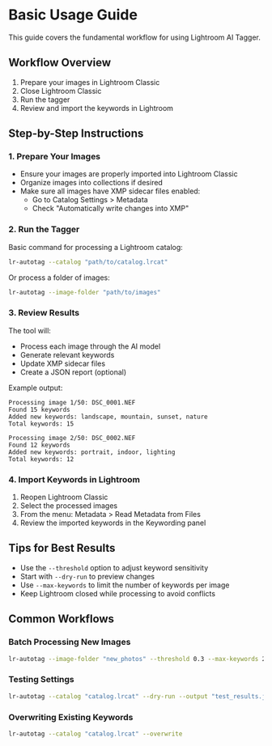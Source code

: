 # Basic Usage Guide

This guide covers the fundamental workflow for using Lightroom AI Tagger.

## Workflow Overview

1. Prepare your images in Lightroom Classic
2. Close Lightroom Classic
3. Run the tagger
4. Review and import the keywords in Lightroom

## Step-by-Step Instructions

### 1. Prepare Your Images

- Ensure your images are properly imported into Lightroom Classic
- Organize images into collections if desired
- Make sure all images have XMP sidecar files enabled:
  - Go to Catalog Settings > Metadata
  - Check "Automatically write changes into XMP"

### 2. Run the Tagger

Basic command for processing a Lightroom catalog:

```bash
lr-autotag --catalog "path/to/catalog.lrcat"
```

Or process a folder of images:

```bash
lr-autotag --image-folder "path/to/images"
```

### 3. Review Results

The tool will:
- Process each image through the AI model
- Generate relevant keywords
- Update XMP sidecar files
- Create a JSON report (optional)

Example output:
```
Processing image 1/50: DSC_0001.NEF
Found 15 keywords
Added new keywords: landscape, mountain, sunset, nature
Total keywords: 15

Processing image 2/50: DSC_0002.NEF
Found 12 keywords
Added new keywords: portrait, indoor, lighting
Total keywords: 12
```

### 4. Import Keywords in Lightroom

1. Reopen Lightroom Classic
2. Select the processed images
3. From the menu: Metadata > Read Metadata from Files
4. Review the imported keywords in the Keywording panel

## Tips for Best Results

- Use the `--threshold` option to adjust keyword sensitivity
- Start with `--dry-run` to preview changes
- Use `--max-keywords` to limit the number of keywords per image
- Keep Lightroom closed while processing to avoid conflicts

## Common Workflows

### Batch Processing New Images

```bash
lr-autotag --image-folder "new_photos" --threshold 0.3 --max-keywords 25
```

### Testing Settings

```bash
lr-autotag --catalog "catalog.lrcat" --dry-run --output "test_results.json"
```

### Overwriting Existing Keywords

```bash
lr-autotag --catalog "catalog.lrcat" --overwrite
```
